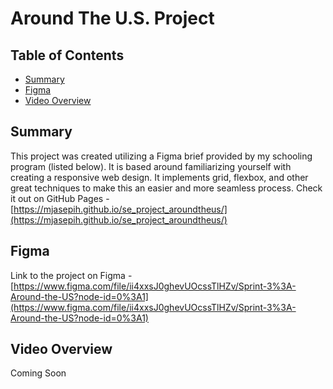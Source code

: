 # Around The U.S. Project

## Table of Contents
- [Summary](#summary)
- [Figma](#figma)
- [Video Overview](#video-overview)

## Summary
This project was created utilizing a Figma brief provided by my schooling program (listed below). It is based around familiarizing yourself with creating a responsive web design. It implements grid, flexbox, and other great techniques to make this an easier and more seamless process. Check it out on GitHub Pages - [https://mjasepih.github.io/se_project_aroundtheus/](https://mjasepih.github.io/se_project_aroundtheus/)

## Figma
Link to the project on Figma - [https://www.figma.com/file/ii4xxsJ0ghevUOcssTlHZv/Sprint-3%3A-Around-the-US?node-id=0%3A1](https://www.figma.com/file/ii4xxsJ0ghevUOcssTlHZv/Sprint-3%3A-Around-the-US?node-id=0%3A1)

## Video Overview
Coming Soon
